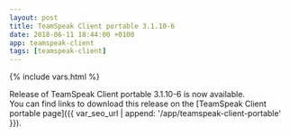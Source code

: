 ```yaml
---
layout: post
title: TeamSpeak Client portable 3.1.10-6
date: 2018-06-11 18:44:00 +0100
app: teamspeak-client
tags: [teamspeak-client]
---
```

{% include vars.html %}

Release of TeamSpeak Client portable 3.1.10-6 is now available.<br />
You can find links to download this release on the [TeamSpeak Client portable page]({{ var_seo_url | append: '/app/teamspeak-client-portable' }}).
